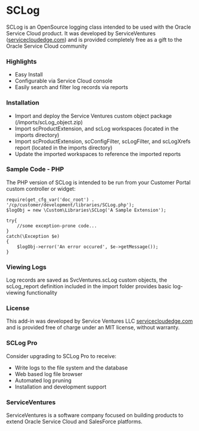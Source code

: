 SCLog
======

SCLog is an OpenSource logging class intended to be used with the Oracle Service Cloud product. It was developed by ServiceVentures ([servicecloudedge.com](http://servicecloudedge.com)) and is provided completely free as a gift to the Oracle Service Cloud community

### Highlights
- Easy Install 
- Configurable via Service Cloud console
- Easily search and filter log records via reports

### Installation
- Import and deploy the Service Ventures custom object package (/imports/scLog_object.zip)
- Import scProductExtension, and scLog workspaces (located in the imports directory)
- Import scProductExtension, scConfigFilter, scLogFilter, and scLogXrefs report (located in the imports directory)
- Update the imported workspaces to reference the imported reports
  
### Sample Code - PHP #
The PHP version of SCLog is intended to be run from your Customer Portal custom controller or widget:

	require(get_cfg_var('doc_root') . '/cp/customer/development/libraries/SCLog.php');
	$logObj = new \Custom\Libraries\SCLog('A Sample Extension');

	try{
	    //some exception-prone code...
	}
	catch(\Exception $e)
	{
	    $logObj->error('An error occured', $e->getMessage());
	}
    
### Viewing Logs
Log records are saved as SvcVentures.scLog custom objects, the scLog_report definition included in the import folder 
provides basic log-viewing functionality 

    
### License
This add-in was developed by Service Ventures LLC [servicecloudedge.com](http://servicecloudedge.com) and is provided free of charge under an MIT license, without warranty.

### SCLog Pro
Consider upgrading to SCLog Pro to receive: 

- Write logs to the file system and the database
- Web based log file browser
- Automated log pruning
- Installation and development support
 
### ServiceVentures
ServiceVentures is a software company focused on building products to extend Oracle Service Cloud and SalesForce platforms.  
    